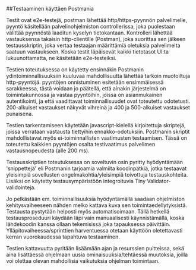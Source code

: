 ##Testaaminen käyttäen Postmania

Testit ovat e2e-testejä, postman lähettää http/https-pyynnön palvelimelle, pyyntö käsitellään palvelinohjelmiston controllerissa, joka puolestaan välittää pyynnöstä laaditun kyselyn tietokantaan. Kontrolleri lähettää vastauksensa takaisin http-clientille (Postman), joka suorittaa sen jälkeen testausskriptin, joka vertaa testaajan määrittämiä oletuksia palvelimelta saatuun vastaukseen.
Koska testit läpäisevät kaikki tietotasot UI:ta lukuunottamatta, ne käsitetään e2e-testeiksi. 

Testien toteutuksessa on käytetty ensinnäkin Postmanin ydintoiminnallisuuksiin kuuluvaa mahdollisuutta lähettää tarkoin muotoiltuja http-pyyntöjä. pyyntöjen onnistuminen esitetään ensimmäisessä sarakkeessa, tästä voidaan jo päätellä, että ainakin järjestelmä on toimintakunnossa ja vastaa pyyntöihin, joissa on asianmukainen autentikointi, ja että vaadittavat toiminnallisuudet ovat toteutettu odotetusti. 
200-alkuiset vastaukset näkyvät vihreinä ja 400 ja 500-alkuiset vastaukset punaisena. 

Testien tarkentamiseen käytetään javascript-kielellä kirjoitettuja skriptejä, joissa verrataan vastausta tiettyihin ennakko-odotuksiin. Postmanin skriptit mahdollistavat myös ei-toiminnallisten vaatimusten testaamisen. Tässä on toteutettu kaikkien pyyntöjen osalta testivaatimus palvelimen vastausnopeudesta (alle 200 ms).  

Testausskriptien toteutuksessa on soveltuvin osin pyritty hyödyntämään 'snippettejä' eli Postmanin tarjoamia valmiita koodinpätkiä, jotka testaavat yleisimpiä sovellusten ongelmakohtia/yleisimpiä toivottuja testauskohteita. Lisäksi on käytetty testausympäristöön integroituvia Tiny Validator-validointeja. 

Jo pelkästään em. toiminnallisuuksia hyödyntämällä saadaan ohjelmiston kehitysvaiheeseen nähden melko kattava kuva sen toimintaedellytyksistä. Testausta pystytään helposti myös automatisoimaan. Tällä hetkellä testausproseduuri käydään läpi vain manuaalisesti käynnistämällä, koska lähdekoodin kanssa ollaan tekemisissä joka tapauksessa päivittäin. Ylläpitovaiheessa/sprinttien harventuessa otetaan käyttöön oletettavasti kerran vuorokaudessa tapahtuva testaaminen. 

Testien kattavuutta pyritään lisäämään ajan ja resurssien puitteissa, sekä aina lisättäessä ohjelmaan uusia ominaisuuksia/tehtäessä muutoksia, joilla voi olettaa olevan mahdollisia vaikutuksia ohjelman toimintaan. 



